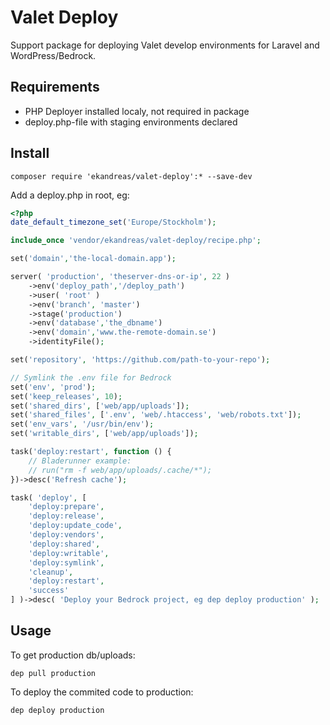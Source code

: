 # Valet Deploy
Support package for deploying Valet develop environments for Laravel and WordPress/Bedrock.

## Requirements
* PHP Deployer installed localy, not required in package
* deploy.php-file with staging environments declared

## Install
```
composer require 'ekandreas/valet-deploy':* --save-dev
```

Add a deploy.php in root, eg:

```php
<?php
date_default_timezone_set('Europe/Stockholm');

include_once 'vendor/ekandreas/valet-deploy/recipe.php';

set('domain','the-local-domain.app');

server( 'production', 'theserver-dns-or-ip', 22 )
    ->env('deploy_path','/deploy_path')
    ->user( 'root' )
    ->env('branch', 'master')
    ->stage('production')
    ->env('database','the_dbname')
    ->env('domain','www.the-remote-domain.se')
    ->identityFile();

set('repository', 'https://github.com/path-to-your-repo');

// Symlink the .env file for Bedrock
set('env', 'prod');
set('keep_releases', 10);
set('shared_dirs', ['web/app/uploads']);
set('shared_files', ['.env', 'web/.htaccess', 'web/robots.txt']);
set('env_vars', '/usr/bin/env');
set('writable_dirs', ['web/app/uploads']);

task('deploy:restart', function () {
    // Bladerunner example: 
    // run("rm -f web/app/uploads/.cache/*");
})->desc('Refresh cache');

task( 'deploy', [
    'deploy:prepare',
    'deploy:release',
    'deploy:update_code',
    'deploy:vendors',
    'deploy:shared',
    'deploy:writable',
    'deploy:symlink',
    'cleanup',
    'deploy:restart',
    'success'
] )->desc( 'Deploy your Bedrock project, eg dep deploy production' );
```

## Usage
To get production db/uploads:
```
dep pull production
```

To deploy the commited code to production:
```
dep deploy production
```




